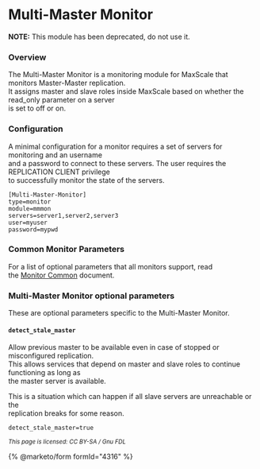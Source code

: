 # Multi-Master Monitor

**NOTE:** This module has been deprecated, do not use it.

### Overview

The Multi-Master Monitor is a monitoring module for MaxScale that monitors Master-Master replication.\
It assigns master and slave roles inside MaxScale based on whether the read\_only parameter on a server\
is set to off or on.

### Configuration

A minimal configuration for a monitor requires a set of servers for monitoring and an username\
and a password to connect to these servers. The user requires the REPLICATION CLIENT privilege\
to successfully monitor the state of the servers.

```
[Multi-Master-Monitor]
type=monitor
module=mmmon
servers=server1,server2,server3
user=myuser
password=mypwd
```

### Common Monitor Parameters

For a list of optional parameters that all monitors support, read\
the [Monitor Common](mariadb-maxscale-23-common-monitor-parameters.md) document.

### Multi-Master Monitor optional parameters

These are optional parameters specific to the Multi-Master Monitor.

#### `detect_stale_master`

Allow previous master to be available even in case of stopped or misconfigured replication.\
This allows services that depend on master and slave roles to continue functioning as long as\
the master server is available.

This is a situation which can happen if all slave servers are unreachable or the\
replication breaks for some reason.

```
detect_stale_master=true
```

<sub>_This page is licensed: CC BY-SA / Gnu FDL_</sub>

{% @marketo/form formId="4316" %}
